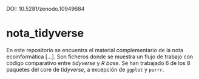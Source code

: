 DOI: 10.5281/zenodo.10949684

# nota_tidyverse

En este repositorio se encuentra el material complementario de la nota ecoinformática [...]. Son ficheros donde se muestra un flujo de trabajo con código comparativo entre *tidyverse* y *R base*. Se han trabajado 6 de los 8 paquetes del core de *tidyverse*, a excepción de `ggplot` y `purrr`.
